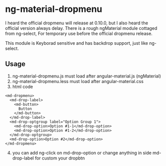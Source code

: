 # ng-material-dropmenu

I heard the official dropmenu will release at 0.10.0, but I also heard the official version always delay.
There is a rough ngMaterial module cottaged from ng-select, For temporary use before the official dropmenu release.

This module is Keyborad sensitive and has backdrop support, just like ng-select.


## Usage
1. ng-material-dropmenu.js must load after angular-material.js (ngMaterial)
2. ng-material-dropmenu.less must load after angular-material.css
3. html code
  ```
  <md-dropmenu>
    <md-drop-label>
      <md-button>
        Button
      </md-button>
    </md-drop-label>
    <md-drop-optgroup label="Option Group 1">
      <md-drop-option>Option #1-1</md-drop-option>
      <md-drop-option>Option #1-2</md-drop-option>
    </md-drop-optgroup>
    <md-drop-option>Option #2</md-drop-option>
  </md-dropmenu>
  ```
4. you can add ng-click on md-drop-option or change anything in side md-drop-label for custom your dropbtn
